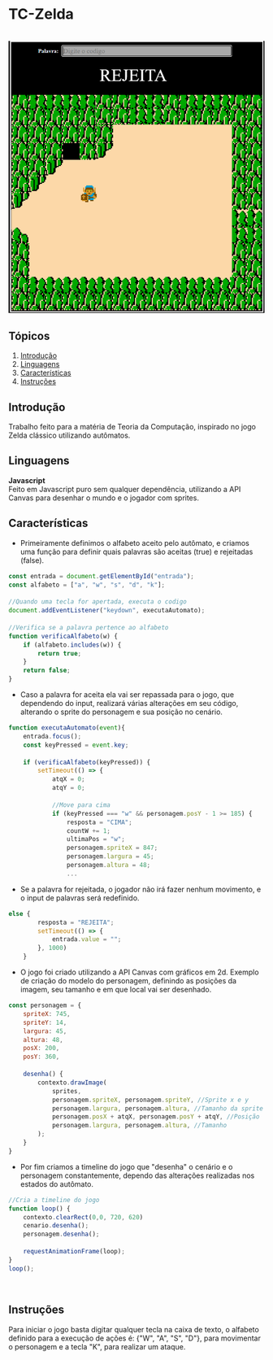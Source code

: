 # TC-Zelda

</br>
<img width="788" alt="Screen Shot 2020-03-30 at 10 17 57 PM" src="https://raw.githubusercontent.com/Luizzgs/TC-Zelda/main/images/Zelda_Preview.png">

## Tópicos
1. [Introdução](#Introdução)
2. [Linguagens](#Linguagens)
3. [Características](#Características)
4. [Instruções](#Instruções)

## Introdução
Trabalho feito para a matéria de Teoria da Computação, inspirado no jogo Zelda clássico utilizando autômatos.

## Linguagens

**Javascript** <br/> 
Feito em Javascript puro sem qualquer dependência, utilizando a API Canvas para desenhar o mundo e o jogador com sprites.

## Características

* Primeiramente definimos o alfabeto aceito pelo autômato, e criamos uma função para definir quais palavras são aceitas (true) e rejeitadas (false). 

```javascript
const entrada = document.getElementById("entrada");
const alfabeto = ["a", "w", "s", "d", "k"];

//Quando uma tecla for apertada, executa o codigo
document.addEventListener("keydown", executaAutomato);

//Verifica se a palavra pertence ao alfabeto
function verificaAlfabeto(w) {
    if (alfabeto.includes(w)) {
        return true;
    }
    return false;
}
```

* Caso a palavra for aceita ela vai ser repassada para o jogo, que dependendo do input, realizará várias alterações em seu código, alterando o sprite do personagem e sua posição no cenário.  

```javascript
function executaAutomato(event){
    entrada.focus();
    const keyPressed = event.key;

    if (verificaAlfabeto(keyPressed)) {
        setTimeout(() => {
            atqX = 0;
            atqY = 0;

            //Move para cima
            if (keyPressed === "w" && personagem.posY - 1 >= 185) {
                resposta = "CIMA";
                countW += 1;
                ultimaPos = "w";
                personagem.spriteX = 847;
                personagem.largura = 45;
                personagem.altura = 48;
                ...
```

* Se a palavra for rejeitada, o jogador não irá fazer nenhum movimento, e o input de palavras será redefinido.
```javascript
else {
        resposta = "REJEITA";
        setTimeout(() => {
            entrada.value = "";
        }, 1000)
    }
```


* O jogo foi criado utilizando a API Canvas com gráficos em 2d. Exemplo de criação do modelo do personagem, definindo as posições da imagem, seu tamanho e em que local vai ser desenhado.

```javascript
const personagem = {
    spriteX: 745,
    spriteY: 14,
    largura: 45,
    altura: 48,
    posX: 200,
    posY: 360,
    
    desenha() {
        contexto.drawImage(
            sprites,
            personagem.spriteX, personagem.spriteY, //Sprite x e y
            personagem.largura, personagem.altura, //Tamanho da sprite
            personagem.posX + atqX, personagem.posY + atqY, //Posição 
            personagem.largura, personagem.altura, //Tamanho
        );
    }
}
```
* Por fim criamos a timeline do jogo que "desenha" o cenário e o personagem constantemente, dependo das alterações realizadas nos estados do autômato.
```javascript
//Cria a timeline do jogo
function loop() {
    contexto.clearRect(0,0, 720, 620)
    cenario.desenha();
    personagem.desenha();
    
    requestAnimationFrame(loop);
}
loop();
```
<br/> 



    
## Instruções
Para iniciar o jogo basta digitar qualquer tecla na caixa de texto, o alfabeto definido para a execução de ações é:
{"W", "A", "S", "D"}, para movimentar o personagem e a tecla "K", para realizar um ataque.


